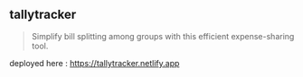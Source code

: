 ## tallytracker

> Simplify bill splitting among groups with this efficient expense-sharing tool.

deployed here : https://tallytracker.netlify.app
